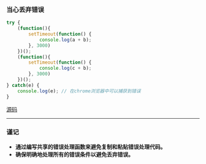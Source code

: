 ### 当心丢弃错误

```javascript
try {
    (function(){
        setTimeout(function() {
            console.log(a + b);
        }, 3000)
    })();
    (function(){
        setTimeout(function() {
            console.log(c + b);
        }, 3000)
    })();
} catch(e) {
    console.log(e); // 在chrome浏览器中可以捕获到错误
}
```
[源码](item63/demo.js)

------

### 谨记
+ **通过编写共享的错误处理函数来避免复制和粘贴错误处理代码。**
+ **确保明确地处理所有的错误条件以避免丢弃错误。**